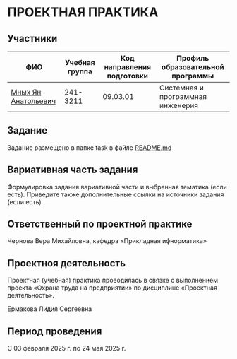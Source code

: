 # ПРОЕКТНАЯ ПРАКТИКА
## Участники
|ФИО|Учебная группа|Код направления подготовки|Профиль образовательной программы|
|-|-|-|-|
|[Мных Ян Анатольевич](https://github.com/Yakyg)|241-3211|09.03.01|Системная и программная инженерия|

## Задание
Задание размещено в папке task в файле [README.md](task/README.md)

## Вариативная часть задания
Формулировка задания вариативной части и выбранная тематика (если есть). Приведите также дополнительные ссылки на источники задания (если есть).

## Ответственный по проектной практике
Чернова Вера Михайловна, кафедра «Прикладная ифнорматика»

## Проектноя деятельность
Проектная (учебная) практика проводилась в связке с выполнением проекта «Охрана труда на предприятии» по дисциплине «Проектная деятельность».

Ермакова Лидия Сергеевна

## Период проведения
С 03 февраля 2025 г. по 24 мая 2025 г.
